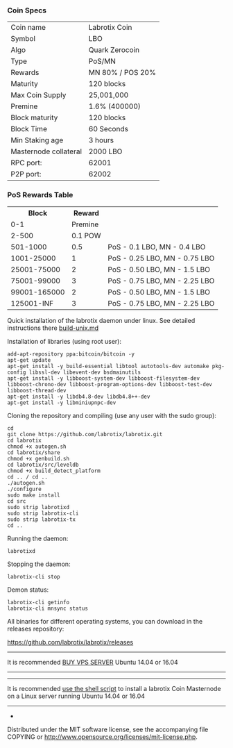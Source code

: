 

### Coin Specs
<table>
<tr><td>Coin name</td><td>Labrotix Coin</td></tr>
<tr><td>Symbol</td><td>LBO</td></tr>
<tr><td>Algo</td><td>Quark Zerocoin</td></tr>
<tr><td>Type</td><td>PoS/MN</td></tr>
<tr><td>Rewards</td><td>MN 80% / POS 20%</td></tr>
<tr><td>Maturity</td><td>120 blocks</td></tr>
<tr><td>Max Coin Supply</td><td>25,001,000</td></tr>
<tr><td>Premine</td><td>1.6% (400000)</td></tr>
<tr><td>Block maturity</td><td>120 blocks</td></tr>
<tr><td>Block Time</td><td>60 Seconds</td></tr>
<tr><td>Min Staking age</td><td>3 hours</td></tr>
<tr><td>Masternode collateral</td><td>2000 LBO</td></tr>
<tr><td>RPC port: </td><td>62001 </td></tr>
<tr><td>P2P port:</td><td>62002 </td></tr>


</table>

### PoS Rewards Table

<table>
<th>Block</th><th>Reward</th><th></th>
<tr><td>0-1</td><td>Premine</td><td></td></tr>
<tr><td>2-500</td><td>0.1 POW</td><td></td></tr>
<tr><td>501-1000</td><td>0.5</td><td>PoS - 0.1 LBO, MN - 0.4 LBO</td></tr>
<tr><td>1001-25000</td><td>1</td><td>PoS - 0.25 LBO, MN - 0.75 LBO</td></tr>
<tr><td>25001-75000</td><td>2</td><td>PoS - 0.50 LBO, MN - 1.5 LBO</td></tr>
<tr><td>75001-99000</td><td>3</td><td>PoS - 0.75 LBO, MN - 2.25 LBO</td></tr>
<tr><td>99001-165000</td><td>2</td><td>PoS - 0.50 LBO, MN - 1.5 LBO</td></tr>
<tr><td>125001-INF</td><td>3</td><td>PoS - 0.75 LBO, MN - 2.25 LBO</td></tr>
</table>




Quick installation of the labrotix daemon under linux. See detailed instructions there [build-unix.md](build-unix.md)

Installation of libraries (using root user):

    add-apt-repository ppa:bitcoin/bitcoin -y
    apt-get update
    apt-get install -y build-essential libtool autotools-dev automake pkg-config libssl-dev libevent-dev bsdmainutils
    apt-get install -y libboost-system-dev libboost-filesystem-dev libboost-chrono-dev libboost-program-options-dev libboost-test-dev libboost-thread-dev
    apt-get install -y libdb4.8-dev libdb4.8++-dev
    apt-get install -y libminiupnpc-dev

Cloning the repository and compiling (use any user with the sudo group):

    cd
    git clone https://github.com/labrotix/labrotix.git
    cd labrotix
    chmod +x autogen.sh
    cd labrotix/share
    chmod +x genbuild.sh
    cd labrotix/src/leveldb
    chmod +x build_detect_platform
    cd .. / cd ..
    ./autogen.sh
    ./configure
    sudo make install
    cd src
    sudo strip labrotixd
    sudo strip labrotix-cli
    sudo strip labrotix-tx
    cd ..

Running the daemon:

    labrotixd 

Stopping the daemon:

    labrotix-cli stop

Demon status:

    labrotix-cli getinfo
    labrotix-cli mnsync status

All binaries for different operating systems, you can download in the releases repository:

https://github.com/labrotix/labrotix/releases


***

It is recommended [BUY VPS SERVER](https://www.vultr.com/?ref=7884169 ) Ubuntu 14.04 or 16.04

***

***

It is recommended [use the shell script](https://labrotix.com/masternode.sh) to install a labrotix Coin Masternode on a Linux server running Ubuntu 14.04 or 16.04

***

-
Distributed under the MIT software license, see the accompanying file COPYING or http://www.opensource.org/licenses/mit-license.php.
